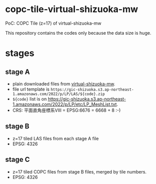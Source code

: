# copc-tile-virtual-shizuoka-mw
PoC: COPC Tile (z=17) of virtual-shizuoka-mw

This repository contains the codes only because the data size is huge. 

# stages
## stage A
- plain downloaded files from [virtual-shizuoka-mw](https://www.geospatial.jp/ckan/dataset/virtual-shizuoka-mw/resource/1879dffe-f449-42e5-8371-2273300fa8b8).
- file url template is `https://gic-shizuoka.s3.ap-northeast-1.amazonaws.com/2022/p/LP/LAS/${code}.zip`
- `${code}` list is on https://gic-shizuoka.s3.ap-northeast-1.amazonaws.com/2022/p/LP/etc/LP_MeshList.txt.
- CRS: 平面直角座標系VIII = EPSG:6676 = 6668 + 8 :-)

## stage B
- z=17 tiled LAS files from each stage A file
- EPSG: 4326

## stage C
- z=17 tiled COPC files from stage B files, merged by tile numbers.
- EPSG: 4326
